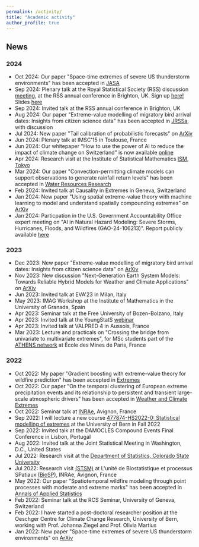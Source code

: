 ```yaml
---
permalink: /activity/
title: "Academic activity"
author_profile: true
---
```


News
------
### 2024
- Oct 2024: Our paper "Space-time extremes of severe US thunderstorm environments" has been accepted in [JASA](https://www.tandfonline.com/journals/uasa20/about-this-journal)
- Sep 2024: Plenary talk at the Royal Statistical Society (RSS) discussion [meeting](https://rss.org.uk/training-events/events/discussion-papers/), at the RSS annual conference in Brighton, UK. Sign up [here!](https://rss.org.uk/training-events/events/events-2024/rss-events/rss-discussion-meeting-(in-person)/#eventoverview) Slides [here](http://kohrrelation.github.io/files/Koh_Opitz_RSS.pdf)
- Sep 2024: Invited talk at the RSS annual conference in Brighton, UK
- Aug 2024: Our paper "Extreme-value modelling of migratory bird arrival dates: Insights from citizen science data" has been accepted in [JRSSa](https://academic.oup.com/jrsssa?login=false), with discussion
- Jul 2024: New paper "Tail calibration of probabilistic forecasts" on [ArXiv](https://arxiv.org/abs/2407.03167) 
- Jun 2024: Plenary talk at IMSC'15 in Toulouse, France
- Jun 2024: Our whitepaper "How to use the power of AI to reduce the impact of climate change on Switzerland" is now available [online](https://www.satw.ch/en/publications/how-to-use-the-power-of-ai-to-reduce-the-impact-of-climate-change-on-switzerland)
- Apr 2024: Research visit at the Institute of Statistical Mathematics [ISM, Tokyo](https://www.ism.ac.jp)
- Mar 2024: Our paper "Convection-permitting climate models can support observations to generate rainfall return levels" has been accepted in [Water Resources Research](https://agupubs.onlinelibrary.wiley.com/journal/19447973)
- Feb 2024: Invited talk at Causality in Extremes in Geneva, Switzerland
- Jan 2024: New paper "Using spatial extreme-value theory with machine learning to model and understand spatially compounding extremes" on [ArXiv](https://arxiv.org/abs/2401.12195)
- Jan 2024: Particpation in the U.S. Government Accountability Office expert meeting on "AI in Natural Hazard Modeling: Severe Storms, Hurricanes, Floods, and Wildfires (GAO-24-106213)". Report publicly available [here](https://www.gao.gov/products/gao-24-106213)

### 2023
- Dec 2023: New paper "Extreme-value modelling of migratory bird arrival dates: Insights from citizen science data" on [ArXiv](https://arxiv.org/abs/2312.01870)
- Nov 2023: New discussion "Next-Generation Earth System Models: Towards Reliable Hybrid Models for Weather and Climate Applications" on [ArXiv](https://arxiv.org/abs/2311.13691)
- Jun 2023: Invited talk at EVA'23 in Milan, Italy
- May 2023: IMAG Workshop at the Institute of Mathematics in the University of Granada, Spain
- Apr 2023: Seminar talk at the Free University of Bozen-Bolzano, Italy
- Apr 2023: Invited talk at the YoungStatS [webinar](https://youngstats.github.io/post/2023/04/04/recent-advances-in-extreme-value-theory/)
- Apr 2023: Invited talk at VALPRED 4 in Aussois, France
- Mar 2023: Lecture and practicals on "Crossing the bridge from univariate to multivariate extremes", for MSc students part of the [ATHENS network](http://athensnetwork.eu/athens-programme.html) at École des Mines de Paris, France 

### 2022
- Oct 2022: My paper "Gradient boosting with extreme-value theory for wildfire prediction" has been accepted in [Extremes](https://www.springer.com/journal/10687)
- Oct 2022: Our paper "On the temporal clustering of European extreme precipitation events and its relationship to persistent and transient large-scale atmospheric drivers" has been accepted in [Weather and Climate Extremes](https://www.sciencedirect.com/journal/weather-and-climate-extremes)
- Oct 2022: Seminar talk at [INRAe](https://biosp.mathnum.inrae.fr/cafe-sciences), Avignon, France
- Sep 2022: I will lecture a new course [477874-HS2022-0: Statistical modelling of extremes](https://ilias.unibe.ch/goto_ilias3_unibe_crs_2404790.html) at the University of Bern in Fall 2022 
- Sep 2022: Invited talk at the DAMOCLES Compound Events Final Conference in Lisbon, Portugal
- Aug 2022: Invited talk at the Joint Statistical Meeting in Washington, D.C., United States
- Jul 2022: Research visit at the [Department of Statistics, Colorado State University](https://statistics.colostate.edu/)
- Jul 2022: Research visit [(STSM)](http://damocles.compoundevents.org/stsm.php) at L'unité de Biostatistique et processus SPatiaux [(BioSP)](https://biosp.mathnum.inrae.fr/), INRAe, Avignon, France
- May 2022: Our paper "Spatiotemporal wildfire modeling through point processes with moderate and extreme marks" has been accepted in [Annals of Applied Statistics](https://imstat.org/journals-and-publications/annals-of-applied-statistics/)
- Feb 2022: Seminar talk at the RCS Seminar, University of Geneva, Switzerland 
- Feb 2022: I have started a post-doctoral researcher position at the Oeschger Centre for Climate Change Research, University of Bern, working with Prof. Johanna Ziegel and Prof. Olivia Martius
- Jan 2022: New paper "Space-time extremes of severe US thunderstorm environments" on [ArXiv](https://arxiv.org/abs/2201.05102) 





